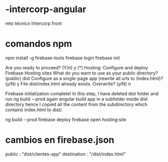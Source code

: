 # -intercorp-angular
reto técnico Intercorp front

# comandos npm
npm install -g firebase-tools
firebase login
firebase init

Are you ready to proceed? (Y/n) y
  (*) Hosting: Configure and deploy Firebase Hosting sites
What do you want to use as your public directory? (public) dist
Configure as a single-page app (rewrite all urls to /index.html)? (y/N) y
File dist/index.html already exists. Overwrite? (y/N) n

Firebase initialization complete!
In this step, I have deleted dist folder and run ng build --prod again
angular build app in a subfolder inside dist directory hence I copied all the content from the subdirectory which contains index.html to dist/.

ng build --prod
firebase deploy
firebase open hosting:site

# cambios en firebase.json
public : "dist/clientes-app"
destination : "/dist/index.html"
